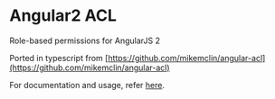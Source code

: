 # Angular2 ACL
Role-based permissions for AngularJS 2

Ported in typescript from [https://github.com/mikemclin/angular-acl](https://github.com/mikemclin/angular-acl)

For documentation and usage, refer [here](https://github.com/mikemclin/angular-acl#documentation).
